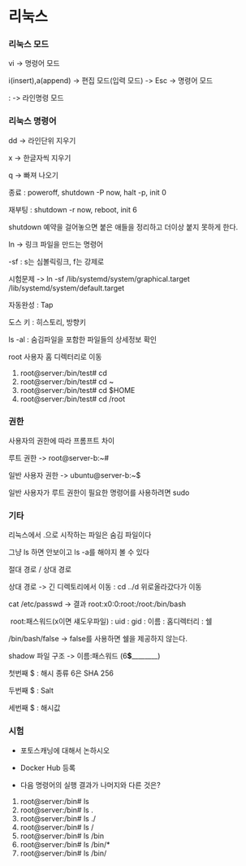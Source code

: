 # 리눅스

### 리눅스 모드

vi -> 명령어 모드

i(insert),a(append) ->  편집 모드(입력 모드) -> Esc -> 명령어 모드 

:  -> 라인명령 모드



### 리눅스 명령어

dd -> 라인단위 지우기

x -> 한글자씩 지우기

q -> 빠져 나오기

종료 :  poweroff, shutdown -P now, halt -p, init 0

재부팅 : shutdown -r now, reboot, init 6

shutdown 예약을 걸어놓으면 붙은 애들을 정리하고 더이상 붙지 못하게 한다.

ln -> 링크 파일을 만드는 명령어

-sf : s는 심볼릭링크, f는 강제로

시험문제 -> ln -sf /lib/systemd/system/graphical.target /lib/systemd/system/default.target 

자동완성 : Tap

도스 키 : 히스토리, 방향키

ls -al : 숨김파일을 포함한 파일들의 상세정보 확인

root 사용자 홈 디렉터리로 이동

1. root@server:/bin/test# cd
2. root@server:/bin/test# cd ~
3. root@server:/bin/test# cd $HOME
4. root@server:/bin/test# cd /root



### 권한

사용자의 권한에 따라 프롬프트 차이

루트 권한 -> root@server-b:~# 

일반 사용자 권한 -> ubuntu@server-b:~$ 

일반 사용자가 루트 권한이 필요한 명령어를 사용하려면 sudo



### 기타

리눅스에서 .으로 시작하는 파일은 숨김 파일이다

그냥 ls 하면 안보이고 ls -a를 해야지 볼 수 있다

절대 경로 / 상대 경로

상대 경로 -> 긴 디렉토리에서 이동 : cd ../d 위로올라갔다가 이동

cat /etc/passwd -> 결과 root:x0:0:root:/root:/bin/bash

​							root:패스워드(x이면 섀도우파일) : uid : gid : 이름 : 홈디렉터리  : 쉘

/bin/bash/false -> false를 사용하면 쉘을 제공하지 않는다.

shadow 파일 구조 -> 이름:패스워드 ($6$____$____________) 

첫번째 $ : 해시 종류 6은 SHA 256

두번째 $ : Salt

세번째 $ : 해시값



### 시험

- 포토스캐닝에 대해서 논하시오

- Docker Hub 등록

- 다음 명령어의 실행 결과가 나머지와 다른 것은?

1. root@server:/bin# ls
2. root@server:/bin# ls .
3. root@server:/bin# ls ./
4. root@server:/bin# ls /
5. root@server:/bin# ls /bin
6. root@server:/bin# ls /bin/*
7. root@server:/bin# ls /bin/